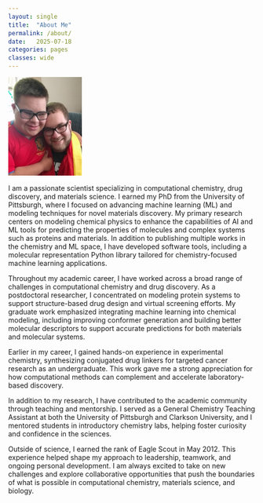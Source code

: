 ```yaml
---
layout: single
title:  "About Me"
permalink: /about/
date:   2025-07-18
categories: pages
classes: wide
---
```


<img src="/assets/images/colton-dakota.jpg" width="150"/>


I am a passionate scientist specializing in computational chemistry, drug discovery, and materials science. I earned my PhD from the University of Pittsburgh, where I focused on advancing machine learning (ML) and modeling techniques for novel materials discovery. My primary research centers on modeling chemical physics to enhance the capabilities of AI and ML tools for predicting the properties of molecules and complex systems such as proteins and materials. In addition to publishing multiple works in the chemistry and ML space, I have developed software tools, including a molecular representation Python library tailored for chemistry-focused machine learning applications.

Throughout my academic career, I have worked across a broad range of challenges in computational chemistry and drug discovery. As a postdoctoral researcher, I concentrated on modeling protein systems to support structure-based drug design and virtual screening efforts. My graduate work emphasized integrating machine learning into chemical modeling, including improving conformer generation and building better molecular descriptors to support accurate predictions for both materials and molecular systems.

Earlier in my career, I gained hands-on experience in experimental chemistry, synthesizing conjugated drug linkers for targeted cancer research as an undergraduate. This work gave me a strong appreciation for how computational methods can complement and accelerate laboratory-based discovery.

In addition to my research, I have contributed to the academic community through teaching and mentorship. I served as a General Chemistry Teaching Assistant at both the University of Pittsburgh and Clarkson University, and I mentored students in introductory chemistry labs, helping foster curiosity and confidence in the sciences.

Outside of science, I earned the rank of Eagle Scout in May 2012. This experience helped shape my approach to leadership, teamwork, and ongoing personal development. I am always excited to take on new challenges and explore collaborative opportunities that push the boundaries of what is possible in computational chemistry, materials science, and biology.